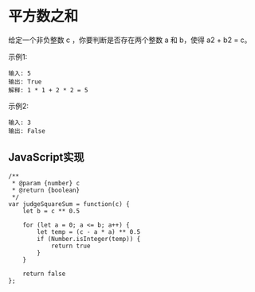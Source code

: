# 平方数之和
给定一个非负整数 c ，你要判断是否存在两个整数 a 和 b，使得 a2 + b2 = c。

示例1:
```
输入: 5
输出: True
解释: 1 * 1 + 2 * 2 = 5
```

示例2:
```
输入: 3
输出: False
```
## JavaScript实现
```
/**
 * @param {number} c
 * @return {boolean}
 */
var judgeSquareSum = function(c) {
    let b = c ** 0.5
    
    for (let a = 0; a <= b; a++) {
        let temp = (c - a * a) ** 0.5
        if (Number.isInteger(temp)) {
            return true
        }
    }
    
    return false
};
```
